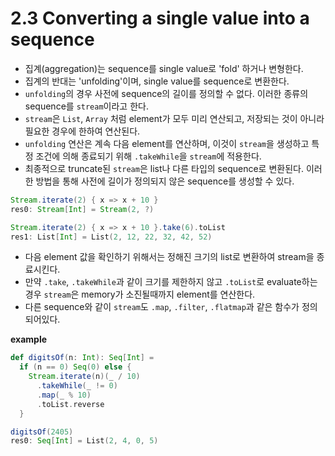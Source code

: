 # 2.3 Converting a single value into a sequence

- 집계(aggregation)는 sequence를 single value로 'fold' 하거나 변형한다. 
- 집계의 반대는 'unfolding'이며, single value를 sequence로 변환한다.
- `unfolding`의 경우 사전에 sequence의 길이를 정의할 수 없다. 이러한 종류의 sequence를 `stream`이라고 한다.
- `stream`은 `List`, `Array` 처럼 element가 모두 미리 연산되고, 저장되는 것이 아니라 필요한 경우에 한하여 연산된다.
- `unfolding` 연산은 계속 다음 element를 연산하며, 이것이 `stream`을 생성하고 특정 조건에 의해 종료되기 위해 `.takeWhile`을 `stream`에 적용한다.
- 최종적으로 truncate된 `stream`은 list나 다른 타입의 sequence로 변환된다. 이러한 방법을 통해 사전에 길이가 정의되지 않은 sequence를 생성할 수 있다. 

```scala
Stream.iterate(2) { x => x + 10 }
res0: Stream[Int] = Stream(2, ?)

Stream.iterate(2) { x => x + 10 }.take(6).toList
res1: List[Int] = List(2, 12, 22, 32, 42, 52)
```

- 다음 element 값을 확인하기 위해서는 정해진 크기의 list로 변환하여 stream을 종료시킨다. 
- 만약 `.take`, `.takeWhile`과 같이 크기를 제한하지 않고 `.toList`로 evaluate하는 경우 `stream`은 memory가 소진될때까지 element를 연산한다.
- 다른 sequence와 같이 `stream`도 `.map`, `.filter`, `.flatmap`과 같은 함수가 정의되어있다. 

**example**
```scala
def digitsOf(n: Int): Seq[Int] = 
  if (n == 0) Seq(0) else {
    Stream.iterate(n)(_ / 10)
      .takeWhile(_ != 0)
      .map(_ % 10)
      .toList.reverse
  }

digitsOf(2405)
res0: Seq[Int] = List(2, 4, 0, 5)
```
